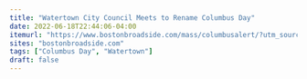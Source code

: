 ```yaml
---
title: "Watertown City Council Meets to Rename Columbus Day"
date: 2022-06-18T22:44:06-04:00
itemurl: "https://www.bostonbroadside.com/mass/columbusalert/?utm_source=rss&utm_medium=rss&utm_campaign=columbusalert"
sites: "bostonbroadside.com"
tags: ["Columbus Day", "Watertown"]
draft: false
---
```


